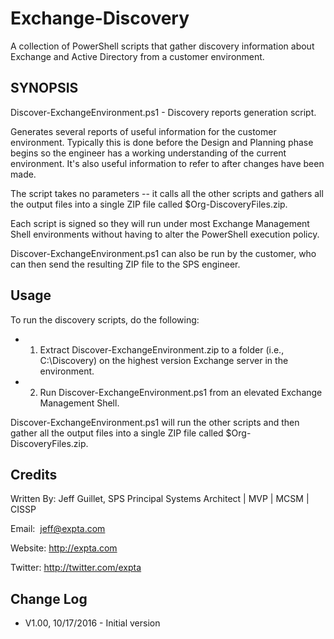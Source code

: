 # Exchange-Discovery
A collection of PowerShell scripts that gather discovery information about Exchange and Active Directory from a customer environment.

## SYNOPSIS
Discover-ExchangeEnvironment.ps1 - Discovery reports generation script.

Generates several reports of useful information for the customer environment. Typically this is done before the Design and Planning phase begins so the engineer has a working understanding of the current environment. It's also useful information to refer to after changes have been made.

The script takes no parameters -- it calls all the other scripts and gathers all the output files into a single ZIP file called $Org-DiscoveryFiles.zip.

Each script is signed so they will run under most Exchange Management Shell environments without having to alter the PowerShell execution policy.

Discover-ExchangeEnvironment.ps1 can also be run by the customer, who can then send the resulting ZIP file to the SPS engineer.

## Usage
To run the discovery scripts, do the following:

- 1. Extract Discover-ExchangeEnvironment.zip to a folder (i.e., C:\Discovery) on the highest version Exchange server in the environment.
- 2. Run Discover-ExchangeEnvironment.ps1 from an elevated Exchange Management Shell.

Discover-ExchangeEnvironment.ps1 will run the other scripts and then gather all the output files into a single ZIP file called $Org-DiscoveryFiles.zip.

## Credits
Written By: Jeff Guillet, SPS Principal Systems Architect | MVP | MCSM | CISSP

Email:  jeff@expta.com

Website: http://expta.com

Twitter: http://twitter.com/expta

## Change Log
- V1.00, 10/17/2016 - Initial version
